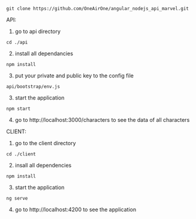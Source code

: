 
```
git clone https://github.com/OneAirOne/angular_nodejs_api_marvel.git
```

API: 
1) go to api directory
```
cd ./api
```
2) install all dependancies
```
npm install
```
3) put your private and public key to the config file
```
api/bootstrap/env.js
```
3) start the application
```
npm start
```
4) go to http://localhost:3000/characters to see the data of all characters

CLIENT:
1) go to the client directory
```
cd ./client
```
2) insall all dependencies 
```
npm install
```
3) start the application
```
ng serve
```
4) go to http://localhost:4200 to see the application

